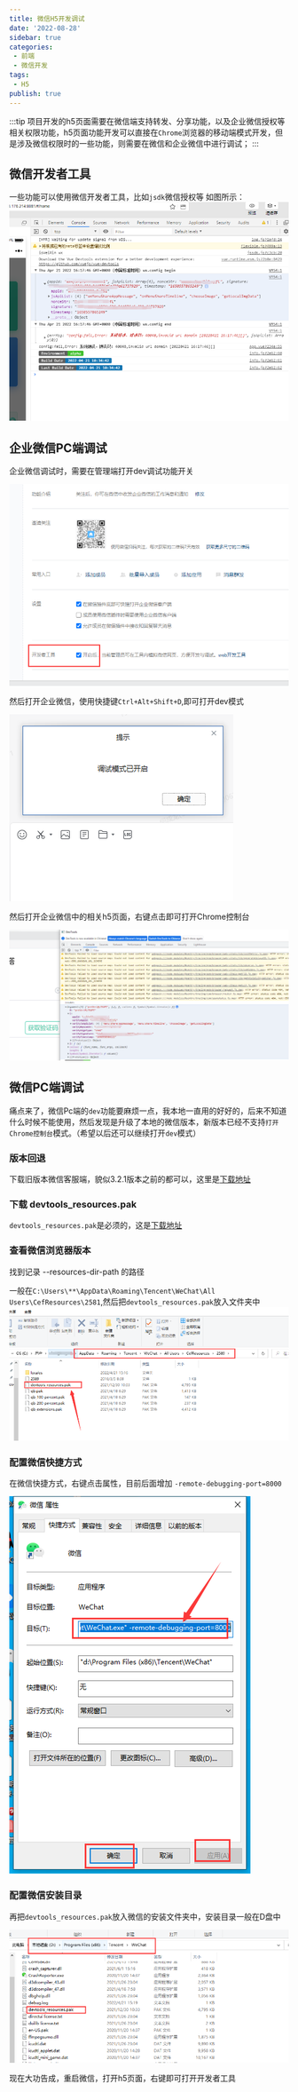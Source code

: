 ```yaml
---
title: 微信H5开发调试
date: '2022-08-28'
sidebar: true
categories:
 - 前端
 - 微信开发
tags:
 - H5
publish: true
---
```

:::tip
项目开发的h5页面需要在微信端支持转发、分享功能，以及企业微信授权等相关权限功能，h5页面功能开发可以直接在`Chrome`浏览器的移动端模式开发，但是涉及微信权限时的一些功能，则需要在微信和企业微信中进行调试；
:::

<!-- more -->

## 微信开发者工具

一些功能可以使用微信开发者工具，比如`jsdk`微信授权等
如图所示：
![在这里插入图片描述](./imgs/1.png)

## 企业微信PC端调试

企业微信调试时，需要在管理端打开dev调试功能开关

![在这里插入图片描述](./imgs/2.png)

然后打开企业微信，使用快捷键`Ctrl+Alt+Shift+D`,即可打开dev模式

![在这里插入图片描述](./imgs/4.png)

然后打开企业微信中的相关h5页面，右键点击即可打开Chrome控制台

![在这里插入图片描述](./imgs/3.png)

## 微信PC端调试

痛点来了，微信Pc端的`dev`功能要麻烦一点，我本地一直用的好好的，后来不知道什么时候不能使用，然后发现是升级了本地的微信版本，新版本已经不支持`打开Chrome控制台`模式。（希望以后还可以继续打开`dev`模式）

### 版本回退

下载旧版本微信客服端，貌似3.2.1版本之前的都可以，这里是[下载地址](https://download.csdn.net/download/cheng521521/85194684)

### 下载 devtools_resources.pak
`devtools_resources.pak`是必须的，这是[下载地址](https://download.csdn.net/download/cheng521521/85194701)
### 查看微信浏览器版本
找到记录 --resources-dir-path 的路径

一般在`C:\Users\**\AppData\Roaming\Tencent\WeChat\All Users\CefResources\2581`,然后把`devtools_resources.pak`放入文件夹中
![在这里插入图片描述](./imgs/5.png)

### 配置微信快捷方式

在微信快捷方式，右键点击属性，目前后面增加 `-remote-debugging-port=8000`

![在这里插入图片描述](./imgs/6.png)

### 配置微信安装目录
再把`devtools_resources.pak`放入微信的安装文件夹中，安装目录一般在D盘中

![在这里插入图片描述](./imgs/7.png)

现在大功告成，重启微信，打开h5页面，右键即可打开开发者工具

